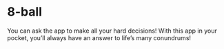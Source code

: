 # 8-ball
You can ask the app to make all your hard decisions! With this app in your pocket, you’ll always have an answer to life’s many conundrums!
